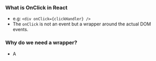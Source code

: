 ### What is OnClick in React
- e.g: `<div onClick={clickHandler} />`
- The `onClick` is not an event but a wrapper around the actual DOM events.
### Why do we need a wrapper?
- A 
<!--stackedit_data:
eyJoaXN0b3J5IjpbLTYwMTI0MzUyMV19
-->